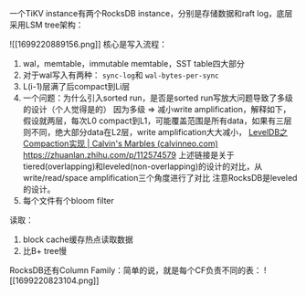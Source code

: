 一个TiKV instance有两个RocksDB instance，分别是存储数据和raft log，底层采用LSM tree架构：

![[1699220889156.png]]
核心是写入流程：
1. wal，memtable，immutable memtable，SST table四大部分
2. 对于wal写入有两种： `sync-log`和 `wal-bytes-per-sync`
3. L(i-1)层满了后compact到Li层
4. 一个问题：为什么引入sorted run，是否是sorted run写放大问题导致了多级的设计（个人觉得是的）
	因为多级 => 减小write amplification，解释如下，假设就两层，每次L0 compact到L1，可能覆盖范围是所有data，如果有三层则不同，绝大部分data在L2层，write amplification大大减小，
[LevelDB之Compaction实现 | Calvin's Marbles (calvinneo.com)](http://www.calvinneo.com/2021/04/18/leveldb-compaction/)
https://zhuanlan.zhihu.com/p/112574579
	上述链接是关于tiered(overlapping)和leveled(non-overlapping)的设计的对比，从write/read/space amplification三个角度进行了对比
	注意RocksDB是leveled的设计。
5. 每个文件有个bloom filter

读取：
1. block cache缓存热点读取数据
2. 比B+ tree慢

RocksDB还有Column Family：简单的说，就是每个CF负责不同的表：
![[1699220823104.png]]